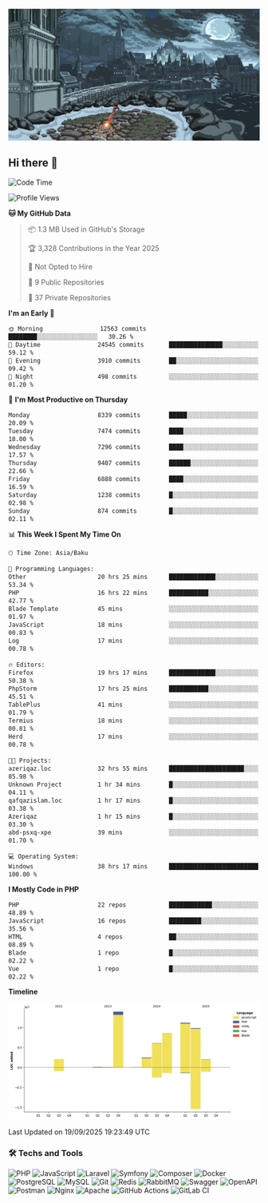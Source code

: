 <!--WALLPAPER-->
<p align='center'>
  <img src='assets/wallpapers/1.gif' alt='Banner'>
</p>
<!--/WALLPAPER-->

## Hi there 👋

<!--START_SECTION:waka-->
![Code Time](http://img.shields.io/badge/Code%20Time-316%20hrs%206%20mins-blue)

![Profile Views](http://img.shields.io/badge/Profile%20Views-0-blue)

**🐱 My GitHub Data** 

> 📦 1.3 MB Used in GitHub's Storage 
 > 
> 🏆 3,328 Contributions in the Year 2025
 > 
> 🚫 Not Opted to Hire
 > 
> 📜 9 Public Repositories 
 > 
> 🔑 37 Private Repositories 
 > 
**I'm an Early 🐤** 

```text
🌞 Morning                12563 commits       ████████░░░░░░░░░░░░░░░░░   30.26 % 
🌆 Daytime                24545 commits       ███████████████░░░░░░░░░░   59.12 % 
🌃 Evening                3910 commits        ██░░░░░░░░░░░░░░░░░░░░░░░   09.42 % 
🌙 Night                  498 commits         ░░░░░░░░░░░░░░░░░░░░░░░░░   01.20 % 
```
📅 **I'm Most Productive on Thursday** 

```text
Monday                   8339 commits        █████░░░░░░░░░░░░░░░░░░░░   20.09 % 
Tuesday                  7474 commits        ████░░░░░░░░░░░░░░░░░░░░░   18.00 % 
Wednesday                7296 commits        ████░░░░░░░░░░░░░░░░░░░░░   17.57 % 
Thursday                 9407 commits        ██████░░░░░░░░░░░░░░░░░░░   22.66 % 
Friday                   6888 commits        ████░░░░░░░░░░░░░░░░░░░░░   16.59 % 
Saturday                 1238 commits        █░░░░░░░░░░░░░░░░░░░░░░░░   02.98 % 
Sunday                   874 commits         █░░░░░░░░░░░░░░░░░░░░░░░░   02.11 % 
```


📊 **This Week I Spent My Time On** 

```text
🕑︎ Time Zone: Asia/Baku

💬 Programming Languages: 
Other                    20 hrs 25 mins      █████████████░░░░░░░░░░░░   53.34 % 
PHP                      16 hrs 22 mins      ███████████░░░░░░░░░░░░░░   42.77 % 
Blade Template           45 mins             ░░░░░░░░░░░░░░░░░░░░░░░░░   01.97 % 
JavaScript               18 mins             ░░░░░░░░░░░░░░░░░░░░░░░░░   00.83 % 
Log                      17 mins             ░░░░░░░░░░░░░░░░░░░░░░░░░   00.78 % 

🔥 Editors: 
Firefox                  19 hrs 17 mins      █████████████░░░░░░░░░░░░   50.38 % 
PhpStorm                 17 hrs 25 mins      ███████████░░░░░░░░░░░░░░   45.51 % 
TablePlus                41 mins             ░░░░░░░░░░░░░░░░░░░░░░░░░   01.79 % 
Termius                  18 mins             ░░░░░░░░░░░░░░░░░░░░░░░░░   00.81 % 
Herd                     17 mins             ░░░░░░░░░░░░░░░░░░░░░░░░░   00.78 % 

🐱‍💻 Projects: 
azeriqaz.loc             32 hrs 55 mins      █████████████████████░░░░   85.98 % 
Unknown Project          1 hr 34 mins        █░░░░░░░░░░░░░░░░░░░░░░░░   04.11 % 
qafqazislam.loc          1 hr 17 mins        █░░░░░░░░░░░░░░░░░░░░░░░░   03.38 % 
Azeriqaz                 1 hr 15 mins        █░░░░░░░░░░░░░░░░░░░░░░░░   03.30 % 
abd-psxq-xpe             39 mins             ░░░░░░░░░░░░░░░░░░░░░░░░░   01.70 % 

💻 Operating System: 
Windows                  38 hrs 17 mins      █████████████████████████   100.00 % 
```

**I Mostly Code in PHP** 

```text
PHP                      22 repos            ████████████░░░░░░░░░░░░░   48.89 % 
JavaScript               16 repos            █████████░░░░░░░░░░░░░░░░   35.56 % 
HTML                     4 repos             ██░░░░░░░░░░░░░░░░░░░░░░░   08.89 % 
Blade                    1 repo              █░░░░░░░░░░░░░░░░░░░░░░░░   02.22 % 
Vue                      1 repo              █░░░░░░░░░░░░░░░░░░░░░░░░   02.22 % 
```



**Timeline**

![Lines of Code chart](https://raw.githubusercontent.com/feridnesibzade/feridnesibzade/main/assets/bar_graph.png)


 Last Updated on 19/09/2025 19:23:49 UTC
<!--END_SECTION:waka-->

### 🛠️ Techs and Tools

![PHP](https://img.shields.io/badge/PHP-777BB4?style=for-the-badge&logo=php&logoColor=white)
![JavaScript](https://img.shields.io/badge/JavaScript-F7DF1E?style=for-the-badge&logo=javascript&logoColor=000)
![Laravel](https://img.shields.io/badge/Laravel-F55247?style=for-the-badge&logo=laravel&logoColor=white)
![Symfony](https://img.shields.io/badge/Symfony-000000?style=for-the-badge&logo=symfony&logoColor=white)
![Composer](https://img.shields.io/badge/Composer-885630?style=for-the-badge&logo=composer&logoColor=white)
![Docker](https://img.shields.io/badge/Docker-2496ED?style=for-the-badge&logo=docker&logoColor=white)
![PostgreSQL](https://img.shields.io/badge/PostgreSQL-4169E1?style=for-the-badge&logo=postgresql&logoColor=white)
![MySQL](https://img.shields.io/badge/MySQL-4479A1?style=for-the-badge&logo=mysql&logoColor=white)
![Git](https://img.shields.io/badge/Git-F05032?style=for-the-badge&logo=git&logoColor=white)
![Redis](https://img.shields.io/badge/Redis-DC382D?style=for-the-badge&logo=redis&logoColor=white)
![RabbitMQ](https://img.shields.io/badge/RabbitMQ-FF6600?style=for-the-badge&logo=rabbitmq&logoColor=white)
![Swagger](https://img.shields.io/badge/Swagger-85EA2D?style=for-the-badge&logo=swagger&logoColor=black)
![OpenAPI](https://img.shields.io/badge/OpenAPI-6BA539?style=for-the-badge&logo=openapiinitiative&logoColor=white)
![Postman](https://img.shields.io/badge/Postman-FF6C37?style=for-the-badge&logo=postman&logoColor=white)
![Nginx](https://img.shields.io/badge/Nginx-009639?style=for-the-badge&logo=nginx&logoColor=white)
![Apache](https://img.shields.io/badge/Apache-D22128?style=for-the-badge&logo=apache&logoColor=white)
![GitHub Actions](https://img.shields.io/badge/GitHub%20Actions-2088FF?style=for-the-badge&logo=githubactions&logoColor=white)
![GitLab CI](https://img.shields.io/badge/GitLab%20CI-FC6D26?style=for-the-badge&logo=gitlab&logoColor=white)

